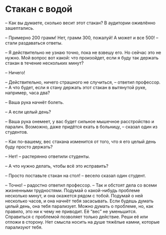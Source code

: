 
#  Стакан с водой


–  Как вы думаете, сколько весит этот стакан?
В аудитории оживлённо зашептались.

– Примерно 200 грамм! Нет, грамм 300, пожалуй! А может и все 500! – стали раздаваться ответы.

– Я действительно не узнаю точно, пока не взвешу его. Но сейчас это не нужно. Мой вопрос вот какой: что произойдет, если я буду так держать стакан в течение нескольких минут?

– Ничего!

– Действительно, ничего страшного не случиться, – ответил профессор. – А что будет, если я стану держать этот стакан в вытянутой руке, например, часа два?

– Ваша рука начнёт болеть.

– А если целый день?

– Ваша рука онемеет, у вас будет сильное мышечное расстройство и паралич. Возможно, даже придётся ехать в больницу, – сказал один из студентов.

– Как по-вашему, вес стакана изменится от того, что я его целый день буду просто держать?

– Нет! – растерянно ответили студенты.

– А что нужно делать, чтобы всё это исправить?

– Просто поставьте стакан на стол! – весело сказал один студент.

– Точно! – радостно ответил профессор. – Так и обстоят дела со всеми жизненными трудностями. Подумай о какой-нибудь проблеме несколько минут, и она окажется рядом с тобой. Подумай о ней несколько часов, и она начнёт тебя засасывать. Если будешь думать целый день, она тебя парализует. Можно думать о проблеме, но, как правило, это ни к чему не приводит. Её “вес” не уменьшится. Справиться с проблемой позволяет только действие. Реши её или отложи в сторону. Нет смысла носить на душе тяжёлые камни, которые парализуют тебя.